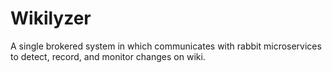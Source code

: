 # Wikilyzer

A single brokered system in which communicates with rabbit microservices to detect, record, and monitor changes on wiki.
